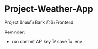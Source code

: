 # Project-Weather-App
Project ฝึกตนกับ Bank ตัวตึง Frontend 

Reminder:
  - เวลา commit API key ให้ save ใน .env
